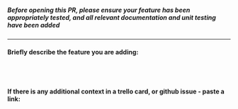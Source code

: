 <h5>Before opening this PR, please ensure your feature has been appropriately tested, and all relevant documentation and unit testing have been added </h5>
<hr>
<h4>Briefly describe the feature you are adding:</h4>
<br>
<br>
<h4> If there is any additional context in a trello card, or github issue - paste a link:</h4>
<br>
<br>
